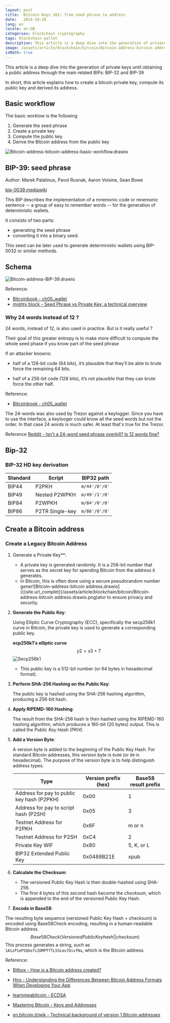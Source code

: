 ```yaml
---
layout: post
title:  Bitcoin Keys 101: from seed phrase to address
date:   2024-10-28
lang: en
locale: en-GB
categories: blockchain cryptography
tags: blockchain wallet
description: This article is a deep dive into the generation of private keys until obtaining a public address through the main related BIPs: BIP-32 and BIP-39
image: /assets/article/blockchain/bitcoin/Bitcoin-address-bitcoin address.drawio.png
isMath: true
---
```


This article is a deep dive into the generation of private keys until obtaining a public address through the main related BIPs: BIP-32 and BIP-39

In short, this article explains how to create a bitcoin private key, compute its public key and derived its address.

## Basic workflow

The basic worklow is the following

1) Generate the seed phrase
2) Create a private key
3) Compute the public key
4) Derive the Bitcoin address from the public key

![Bitcoin-address-bitcoin-address-basic-workflow.drawio]({{site.url_complet}}/assets/article/blockchain/bitcoin/Bitcoin-address-bitcoin-address-basic-workflow.drawio.png)



## BIP-39: seed phrase

Author: Marek Palatinus, Pavol Rusnak, Aaron Voisine, Sean Bowe

[bip-0039.mediawiki](https://github.com/bitcoin/bips/blob/master/bip-0039.mediawiki)

This BIP describes the implementation of a mnemonic code or mnemonic sentence -- a group of easy to remember words -- for the generation of deterministic wallets.

It consists of two parts:

-  generating the seed phrase
- converting it into a binary seed. 



This seed can be later used to generate deterministic wallets using BIP-0032 or similar methods.



## Schema

![Bitcoin-address-BIP-39.drawio]({{site.url_complet}}/assets/article/blockchain/bitcoin/Bitcoin-address-BIP-39.drawio.png)



Reference:

- [Bitcoinbook - ch05_wallet](https://github.com/bitcoinbook/bitcoinbook/blob/6d1c26e1640ae32b28389d5ae4caf1214c2be7db/ch05_wallets.adoc#L315)
- [mighty block - Seed Phrase vs Private Key: a technical overview](https://mightyblock.co/blog/seed-phrase-vs-private-key-a-technical-overview/)

### Why 24 words instead of 12 ?

24 words, instead of 12, is also used in practice. But is it really useful ?

Their goal of this greater entropy is to make more difficult to compute the whole seed phase if you know part of the seed phrase

If an attacker knowns:

-  half of a 128-bit code (64 bits), it’s plausible that they’ll be able to brute force the remaining 64 bits.

- half of a 256-bit code (128 bits), it’s not plausible that they can brute force the other half.

Reference:

- [Bitcoinbook - ch05_wallet](https://github.com/bitcoinbook/bitcoinbook/blob/6d1c26e1640ae32b28389d5ae4caf1214c2be7db/ch05_wallets.adoc#L315)

The 24-words was also used by Trezor against a keylogger. Since you have to use the interface, a keylooger could know all the seed words but not the order. In that case 24 words is much safer. At least  that's true for the Trezor. 

Reference [Reddit - Isn't a 24-word seed phrase overkill? Is 12 words fine?](https://www.reddit.com/r/Bitcoin/comments/rnr08u/comment/hpu27n0/?utm_source=share&utm_medium=web3x&utm_name=web3xcss&utm_term=1&utm_content=share_button)

## Bip-32

### BIP-32 HD key derivation

| Standard | Script          | BIP32 path    |
| -------- | --------------- | ------------- |
| BIP44    | P2PKH           | `m/44'/0'/0'` |
| BIP49    | Nested P2WPKH   | `m/49'/1'/0'` |
| BIP84    | P2WPKH          | `m/84'/0'/0'` |
| BIP86    | P2TR Single-key | `m/86'/0'/0'` |

## Create a Bitcoin address

### Create a Legacy Bitcoin Address

1. Generate a Private Key**:

   - A private key is generated randomly. It is a 256-bit number that serves as the secret key for spending Bitcoin from the address it generates.
   - In Bitcoin, this is often done using a secure pseudorandom number gener![Bitcoin-address-bitcoin address.drawio]({{site.url_complet}}/assets/article/blockchain/bitcoin/Bitcoin-address-bitcoin address.drawio.png)ator to ensure privacy and security.

   

2. **Generate the Public Key**:

   Using Elliptic Curve Cryptography (ECC), specifically the secp256k1 curve in Bitcoin, the private key is used to generate a corresponding public key.

   **ecp256k1's elliptic curve**
   $$
    y2 = x3 + 7 
   $$
   ![Secp256k1]({{site.url_complet}}/assets/article/blockchain/bitcoin/Secp256k1.png)

   - This public key is a 512-bit number (or 64 bytes in hexadecimal format).

3. **Perform SHA-256 Hashing on the Public Key**:

   The public key is hashed using the SHA-256 hashing algorithm, producing a 256-bit hash.

4. **Apply RIPEMD-160 Hashing**:

   The result from the SHA-256 hash is then hashed using the RIPEMD-160 hashing algorithm, which produces a 160-bit (20 bytes) output. This is called the *Public Key Hash (PKH)*.

5. **Add a Version Byte**:

   A version byte is added to the beginning of the Public Key Hash. For standard Bitcoin addresses, this version byte is `0x00` (or `00` in hexadecimal). The purpose of the version byte is to help distinguish address types.

   | Type                                       | Version prefix (hex) | Base58 result prefix |
   | ------------------------------------------ | -------------------- | -------------------- |
   | Address for pay to public key hash (P2PKH) | 0x00                 | 1                    |
   | Address for pay to script hash (P2SH)      | 0x05                 | 3                    |
   | Testnet Address for P2PKH                  | 0x6F                 | m or n               |
   | Testnet Address for P2SH                   | 0xC4                 | 2                    |
   | Private Key WIF                            | 0x80                 | 5, K, or L           |
   | BIP32 Extended Public Key                  | 0x0488B21E           | xpub                 |

6. **Calculate the Checksum**:

   - The versioned Public Key Hash is then double-hashed using SHA-256.
   - The first 4 bytes of this second hash become the *checksum*, which is appended to the end of the versioned Public Key Hash.

7. **Encode in Base58**:

The resulting byte sequence (versioned Public Key Hash + checksum) is encoded using Base58Check encoding, resulting in a human-readable Bitcoin address.
$$
Base58Check(Versioned Public Key hash||checksum)
$$
This process generates a string, such as `1A1zP1eP5QGefi2DMPTfTL5SLmv7DivfNa`, which is the Bitcoin address.

Reference:

- [Bitbox - How is a Bitcoin address created?](https://bitbox.swiss/blog/how-is-a-bitcoin-address-created/)

- [Hiro - Understanding the Differences Between Bitcoin Address Formats When Developing Your App](https://www.hiro.so/blog/understanding-the-differences-between-bitcoin-address-formats-when-developing-your-app)

- [learnmeabitcoin - ECDSA](https://learnmeabitcoin.com/technical/cryptography/elliptic-curve/ecdsa/)

- [Mastering Bitcoin - Keys and Addresses](https://github.com/bitcoinbook/bitcoinbook/blob/develop/ch04_keys.adoc)

- [en.bitcoin.it/wik - Technical background of version 1 Bitcoin addresses](https://en.bitcoin.it/wiki/Technical_background_of_version_1_Bitcoin_addresses)